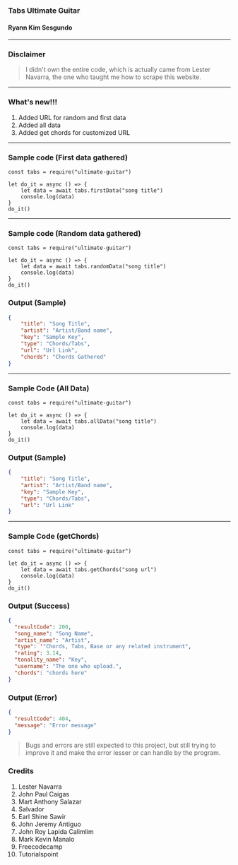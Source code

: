 ### Tabs Ultimate Guitar
#### Ryann Kim Sesgundo

---

### Disclaimer
> I didn't own the entire code, which is actually came from Lester Navarra, the one who taught me how to scrape this website.

---

### What's new!!!
1. Added URL for random and first data
2. Added all data
3. Added get chords for customized URL

---

### Sample code (First data gathered)
``` nodejs
const tabs = require("ultimate-guitar")

let do_it = async () => {
	let data = await tabs.firstData("song title")
	console.log(data)
}
do_it()
```

---

### Sample code (Random data gathered)
``` nodejs
const tabs = require("ultimate-guitar")

let do_it = async () => {
	let data = await tabs.randomData("song title")
	console.log(data)
}
do_it()
```

### Output (Sample)
``` JSON
{
	"title": "Song Title",
	"artist": "Artist/Band name",
	"key": "Sample Key",
	"type": "Chords/Tabs",
	"url": "Url Link",
	"chords": "Chords Gathered"
}
```

---

### Sample Code (All Data)
```NodeJS
const tabs = require("ultimate-guitar")

let do_it = async () => {
	let data = await tabs.allData("song title")
	console.log(data)
}
do_it()
```

### Output (Sample)
``` JSON
{
	"title": "Song Title",
	"artist": "Artist/Band name",
	"key": "Sample Key",
	"type": "Chords/Tabs",
	"url": "Url Link"
}
```

---

### Sample Code (getChords)
```NodeJS
const tabs = require("ultimate-guitar")

let do_it = async () => {
	let data = await tabs.getChords("song url")
	console.log(data)
}
do_it()
```

### Output (Success)
``` JSON
{
  "resultCode": 200,
  "song_name": "Song Name",
  "artist_name": "Artist",
  "type": '"Chords, Tabs, Base or any related instrument",
  "rating": 3.14,
  "tonality_name": "Key",
  "username": "The one who upload.",
  "chords": "chords here"
}
```

### Output (Error)
``` JSON
{
  "resultCode": 404,
  "message": "Error message"
}
```

> Bugs and errors are still expected to this project, but still trying to improve it and make the error lesser or can handle by the program.

### Credits
1. Lester Navarra
2. John Paul Caigas
3. Mart Anthony Salazar
4. Salvador
5. Earl Shine Sawir
6. John Jeremy Antiguo
7. John Roy Lapida Calimlim
8. Mark Kevin Manalo
9. Freecodecamp
10. Tutorialspoint